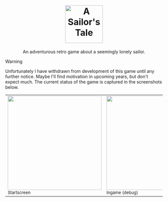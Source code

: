 <h1 align="center">
  <picture>
    <source media="(prefers-color-scheme: dark)" srcset="https://github.com/user-attachments/assets/27d7f6b0-67ec-4054-b2a4-bc638f9177f2">
    <img alt="A Sailor's Tale" src="https://github.com/user-attachments/assets/929122d2-653e-42a1-9dd6-9d84b68c4cbc" height="120px">
  </picture>
</h1>

<p align="center">An adventurous retro game about a seemingly lonely sailor.</p>

> [!WARNING]
> Unfortunately I have withdrawn from development of this game until any further notice.
> Maybe I'll find motivation in upcoming years, but don't expect much.
> The current status of the game is captured in the screenshots below.



<table border="0">
 <tr>
    <td>
      <img src="https://github.com/user-attachments/assets/ce0e5ac5-12ec-4bed-8071-02c30d59844a" width="300px" />
      <br/>
      <sub>Startscreen</sub>
    </td>
    <td>
      <img src="https://github.com/user-attachments/assets/c62abc3f-52d4-4d09-aec2-3b84a08f6774" width="300px" />
      <br/>
      <sub>Ingame (debug)</sub>
    </td>
   <td>
      <img src="https://github.com/user-attachments/assets/982940d2-5c32-47c0-a272-7581091264d6" width="300px" />
      <br/>
      <sub>Inventory Mockup</sub>
    </td>
 </tr>
</table>
